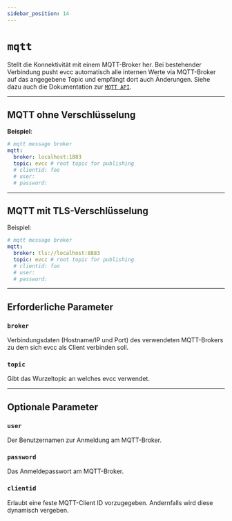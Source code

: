 ```yaml
---
sidebar_position: 14
---
```


# `mqtt`

Stellt die Konnektivität mit einem MQTT-Broker her.
Bei bestehender Verbindung pusht evcc automatisch alle internen Werte via MQTT-Broker auf das angegebene Topic und empfängt dort auch Änderungen.
Siehe dazu auch die Dokumentation zur [`MQTT API`](/docs/integrations/mqtt-api).

---

## MQTT ohne Verschlüsselung

**Beispiel**:

```yaml
# mqtt message broker
mqtt:
  broker: localhost:1883
  topic: evcc # root topic for publishing
  # clientid: foo
  # user:
  # password:
```

---

## MQTT mit TLS-Verschlüsselung

Beispiel:

```yaml
# mqtt message broker
mqtt:
  broker: tls://localhost:8883
  topic: evcc # root topic for publishing
  # clientid: foo
  # user:
  # password:
```

---

## Erforderliche Parameter

### `broker`

Verbindungsdaten (Hostname/IP und Port) des verwendeten MQTT-Brokers zu dem sich evcc als Client verbinden soll.

### `topic`

Gibt das Wurzeltopic an welches evcc verwendet.

---

## Optionale Parameter

### `user`

Der Benutzernamen zur Anmeldung am MQTT-Broker.

### `password`

Das Anmeldepasswort am MQTT-Broker.

### `clientid`

Erlaubt eine feste MQTT-Client ID vorzugegeben. Andernfalls wird diese dynamisch vergeben.
